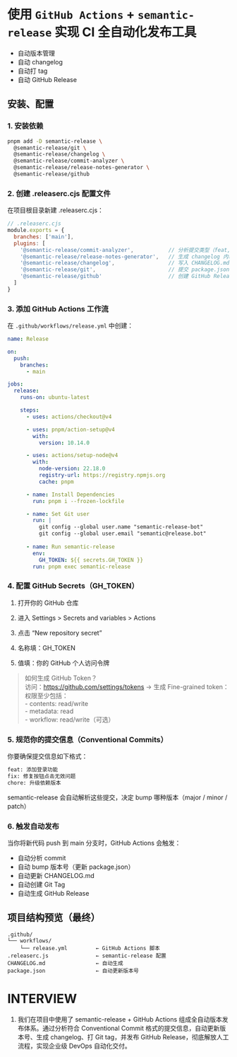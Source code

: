 # 使用 `GitHub Actions` +  `semantic-release` 实现 CI 全自动化发布工具
* 自动版本管理
* 自动 changelog
* 自动打 tag
* 自动 GitHub Release
## 安装、配置
### 1. 安装依赖
```bash
pnpm add -D semantic-release \
  @semantic-release/git \
  @semantic-release/changelog \
  @semantic-release/commit-analyzer \
  @semantic-release/release-notes-generator \
  @semantic-release/github
```
### 2. 创建 .releaserc.cjs 配置文件
在项目根目录新建 .releaserc.cjs：
```js
// .releaserc.cjs
module.exports = {
  branches: ['main'],
  plugins: [
    '@semantic-release/commit-analyzer',           // 分析提交类型（feat, fix 等）
    '@semantic-release/release-notes-generator',   // 生成 changelog 内容
    '@semantic-release/changelog',                 // 写入 CHANGELOG.md
    '@semantic-release/git',                       // 提交 package.json + changelog
    '@semantic-release/github'                     // 创建 GitHub Release
  ]
}
```
### 3. 添加 GitHub Actions 工作流
在 `.github/workflows/release.yml` 中创建：
```yaml
name: Release

on:
  push:
    branches:
      - main

jobs:
  release:
    runs-on: ubuntu-latest

    steps:
      - uses: actions/checkout@v4

      - uses: pnpm/action-setup@v4
        with:
          version: 10.14.0

      - uses: actions/setup-node@v4
        with:
          node-version: 22.18.0
          registry-url: https://registry.npmjs.org
          cache: pnpm

      - name: Install Dependencies
        run: pnpm i --frozen-lockfile

      - name: Set Git user
        run: |
          git config --global user.name "semantic-release-bot"
          git config --global user.email "semantic@release.bot"
      
      - name: Run semantic-release
        env:
          GH_TOKEN: ${{ secrets.GH_TOKEN }}
        run: pnpm exec semantic-release
```
### 4. 配置 GitHub Secrets（GH_TOKEN）
1. 打开你的 GitHub 仓库

2. 进入 Settings > Secrets and variables > Actions

3. 点击 “New repository secret”

4. 名称填：GH_TOKEN

5. 值填：你的 GitHub 个人访问令牌  
>   如何生成 GitHub Token？  
    访问：https://github.com/settings/tokens → 生成 Fine-grained token：
    权限至少包括：   
    - contents: read/write  
    - metadata: read  
    - workflow: read/write（可选）

### 5. 规范你的提交信息（Conventional Commits）
你要确保提交信息如下格式：
```bash
feat: 添加登录功能
fix: 修复按钮点击无效问题
chore: 升级依赖版本
```
semantic-release 会自动解析这些提交，决定 bump 哪种版本（major / minor / patch）

### 6. 触发自动发布
当你将新代码 push 到 main 分支时，GitHub Actions 会触发：
* 自动分析 commit
* 自动 bump 版本号（更新 package.json）
* 自动更新 CHANGELOG.md
* 自动创建 Git Tag
* 自动生成 GitHub Release


## 项目结构预览（最终）
```pgsql
.github/
└── workflows/
    └── release.yml         ← GitHub Actions 脚本
.releaserc.js               ← semantic-release 配置
CHANGELOG.md                ← 自动生成
package.json                ← 自动更新版本号
```

# INTERVIEW
1. 我们在项目中使用了 semantic-release + GitHub Actions 组成全自动版本发布体系。通过分析符合 Conventional Commit 格式的提交信息，自动更新版本号、生成 changelog、打 Git tag，并发布 GitHub Release，彻底解放人工流程，实现企业级 DevOps 自动化交付。